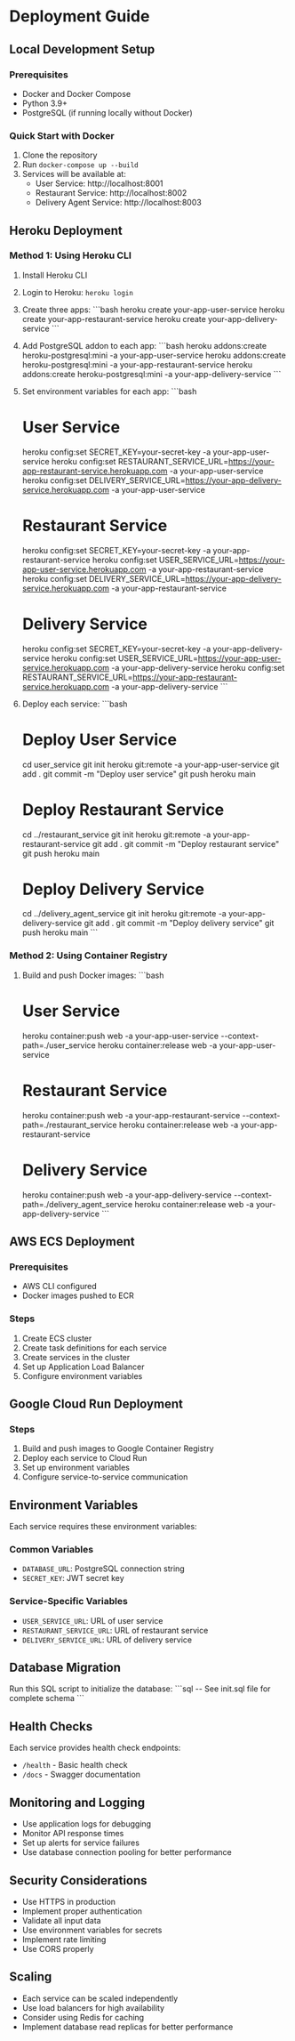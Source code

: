 # Deployment Guide

## Local Development Setup

### Prerequisites
- Docker and Docker Compose
- Python 3.9+
- PostgreSQL (if running locally without Docker)

### Quick Start with Docker
1. Clone the repository
2. Run `docker-compose up --build`
3. Services will be available at:
   - User Service: http://localhost:8001
   - Restaurant Service: http://localhost:8002
   - Delivery Agent Service: http://localhost:8003

## Heroku Deployment

### Method 1: Using Heroku CLI

1. Install Heroku CLI
2. Login to Heroku: `heroku login`
3. Create three apps:
   \`\`\`bash
   heroku create your-app-user-service
   heroku create your-app-restaurant-service
   heroku create your-app-delivery-service
   \`\`\`

4. Add PostgreSQL addon to each app:
   \`\`\`bash
   heroku addons:create heroku-postgresql:mini -a your-app-user-service
   heroku addons:create heroku-postgresql:mini -a your-app-restaurant-service
   heroku addons:create heroku-postgresql:mini -a your-app-delivery-service
   \`\`\`

5. Set environment variables for each app:
   \`\`\`bash
   # User Service
   heroku config:set SECRET_KEY=your-secret-key -a your-app-user-service
   heroku config:set RESTAURANT_SERVICE_URL=https://your-app-restaurant-service.herokuapp.com -a your-app-user-service
   heroku config:set DELIVERY_SERVICE_URL=https://your-app-delivery-service.herokuapp.com -a your-app-user-service
   
   # Restaurant Service
   heroku config:set SECRET_KEY=your-secret-key -a your-app-restaurant-service
   heroku config:set USER_SERVICE_URL=https://your-app-user-service.herokuapp.com -a your-app-restaurant-service
   heroku config:set DELIVERY_SERVICE_URL=https://your-app-delivery-service.herokuapp.com -a your-app-restaurant-service
   
   # Delivery Service
   heroku config:set SECRET_KEY=your-secret-key -a your-app-delivery-service
   heroku config:set USER_SERVICE_URL=https://your-app-user-service.herokuapp.com -a your-app-delivery-service
   heroku config:set RESTAURANT_SERVICE_URL=https://your-app-restaurant-service.herokuapp.com -a your-app-delivery-service
   \`\`\`

6. Deploy each service:
   \`\`\`bash
   # Deploy User Service
   cd user_service
   git init
   heroku git:remote -a your-app-user-service
   git add .
   git commit -m "Deploy user service"
   git push heroku main
   
   # Deploy Restaurant Service
   cd ../restaurant_service
   git init
   heroku git:remote -a your-app-restaurant-service
   git add .
   git commit -m "Deploy restaurant service"
   git push heroku main
   
   # Deploy Delivery Service
   cd ../delivery_agent_service
   git init
   heroku git:remote -a your-app-delivery-service
   git add .
   git commit -m "Deploy delivery service"
   git push heroku main
   \`\`\`

### Method 2: Using Container Registry

1. Build and push Docker images:
   \`\`\`bash
   # User Service
   heroku container:push web -a your-app-user-service --context-path=./user_service
   heroku container:release web -a your-app-user-service
   
   # Restaurant Service
   heroku container:push web -a your-app-restaurant-service --context-path=./restaurant_service
   heroku container:release web -a your-app-restaurant-service
   
   # Delivery Service
   heroku container:push web -a your-app-delivery-service --context-path=./delivery_agent_service
   heroku container:release web -a your-app-delivery-service
   \`\`\`

## AWS ECS Deployment

### Prerequisites
- AWS CLI configured
- Docker images pushed to ECR

### Steps
1. Create ECS cluster
2. Create task definitions for each service
3. Create services in the cluster
4. Set up Application Load Balancer
5. Configure environment variables

## Google Cloud Run Deployment

### Steps
1. Build and push images to Google Container Registry
2. Deploy each service to Cloud Run
3. Set up environment variables
4. Configure service-to-service communication

## Environment Variables

Each service requires these environment variables:

### Common Variables
- `DATABASE_URL`: PostgreSQL connection string
- `SECRET_KEY`: JWT secret key

### Service-Specific Variables
- `USER_SERVICE_URL`: URL of user service
- `RESTAURANT_SERVICE_URL`: URL of restaurant service
- `DELIVERY_SERVICE_URL`: URL of delivery service

## Database Migration

Run this SQL script to initialize the database:
\`\`\`sql
-- See init.sql file for complete schema
\`\`\`

## Health Checks

Each service provides health check endpoints:
- `/health` - Basic health check
- `/docs` - Swagger documentation

## Monitoring and Logging

- Use application logs for debugging
- Monitor API response times
- Set up alerts for service failures
- Use database connection pooling for better performance

## Security Considerations

- Use HTTPS in production
- Implement proper authentication
- Validate all input data
- Use environment variables for secrets
- Implement rate limiting
- Use CORS properly

## Scaling

- Each service can be scaled independently
- Use load balancers for high availability
- Consider using Redis for caching
- Implement database read replicas for better performance
